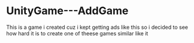 # UnityGame---AddGame
This is a game i created cuz i kept getting ads like this so i decided to see how hard it is to create one of theese games similar like it
